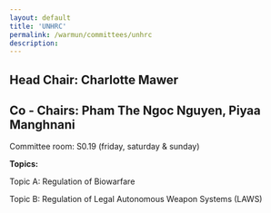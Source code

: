 ```yaml
---
layout: default
title: 'UNHRC'
permalink: /warmun/committees/unhrc
description:
---
```

## Head Chair: Charlotte Mawer

## Co - Chairs: Pham The Ngoc Nguyen, Piyaa Manghnani

Committee room: S0.19 (friday, saturday & sunday)

<b>Topics:</b>

  Topic A: Regulation of Biowarfare

  Topic B: Regulation of Legal Autonomous Weapon Systems (LAWS)



